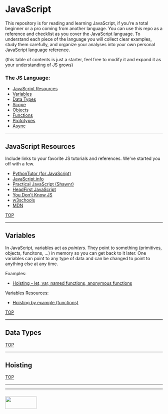 # JavaScript 

This repository is for reading and learning JavaScript, if you're a total beginner or a pro coming from another language.  You can use this repo as a reference and checklist as you cover the JavaScript language. To understand each piece of the language you will collect clear examples, study them carefully, and organize your analyses into your own personal JavaScript language reference.

(this table of contents is just a starter, feel free to modify it and expand it as your understanding of JS grows)
### The JS Language:
* [JavaScript Resources](#javascript-resources)
* [Variables](#variables)
* [Data Types](#data-types)
* [Scope](#scope)
* [Objects](#objects)
* [Functions](#functions)
* [Prototypes](#prototypes)
* [Async](#async)

___

## JavaScript Resources

Include links to your favorite JS tutorials and references.  We've started you off with a few.

* [PythonTutor (for JavaScript)](http://www.pythontutor.com/javascript.html#mode=edit)
* [JavaScript.info](https://javascript.info)
* [Practical JavaScript (Shawnr)](https://shawnr.gitbooks.io/practical-introduction-to-javascript/content/)
* [HeadFirst JavaScript](http://www.psu.edu.sa/Colleges/Trade/DigitalLibrary/DocumentLibrary/Documents/head-first-javascript.22.pdf)
* [You Don't Know JS](https://github.com/getify/You-Dont-Know-JS)
* [w3schools](https://www.w3schools.com/js/default.asp)
* [MDN](https://developer.mozilla.org/bm/docs/Web/JavaScript)



[TOP](#variables)

___

## Variables

In JavaScript, variables act as _pointers_.  They point to something (primitives, objects, funcitons, ...) in memory so you can get back to it later. 
One variables can point to any type of data and can be changed to point to anything else at any time.  

Examples:
* [Hoisting - let, var, named functions, anonymous functions](./studied-examples/hoisting-1.md)

Variables Resources:
* [Hoisting by example (functions)](https://gist.github.com/maxogden/4bed247d9852de93c94c)

[TOP](#javascript)

___

## Data Types


[TOP](#javascript)

___

## Hoisting


[TOP](#javascript)


___
___
### <a href="http://elewa.education/blog" target="_blank"><img src="https://user-images.githubusercontent.com/18554853/34921062-506450ae-f97d-11e7-875f-6feeb26ad72d.png" width="100" height="40"/></a>




